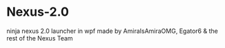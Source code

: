 # Nexus-2.0
ninja nexus 2.0 launcher in wpf made by AmiraIsAmiraOMG, Egator6 & the rest of the Nexus Team
